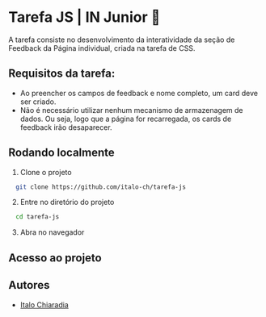 # Tarefa JS | IN Junior 🐺

A tarefa consiste no desenvolvimento da interatividade da seção de Feedback da Página individual, criada na tarefa de CSS.

## Requisitos da tarefa:
- Ao preencher os campos de feedback e nome completo, um card
deve ser criado.
- Não é necessário utilizar nenhum mecanismo de armazenagem
de dados. Ou seja, logo que a página for recarregada, os cards de
feedback irão desaparecer.

## Rodando localmente

1. Clone o projeto

```bash
  git clone https://github.com/italo-ch/tarefa-js
```

2. Entre no diretório do projeto

```bash
  cd tarefa-js
```

3. Abra no navegador

## Acesso ao projeto

## Autores

- [Italo Chiaradia](https://github.com/italo-ch)

